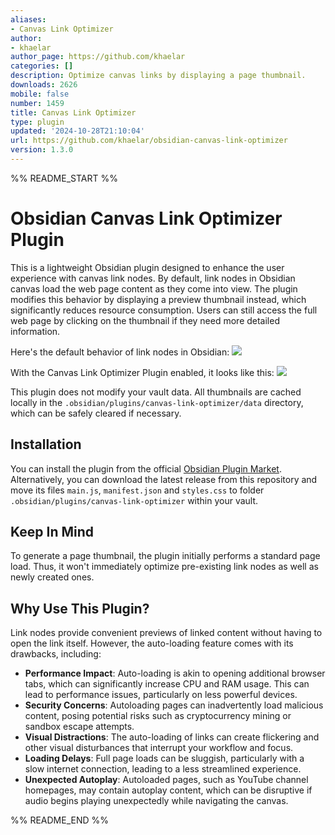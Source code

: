 ```yaml
---
aliases:
- Canvas Link Optimizer
author:
- khaelar
author_page: https://github.com/khaelar
categories: []
description: Optimize canvas links by displaying a page thumbnail.
downloads: 2626
mobile: false
number: 1459
title: Canvas Link Optimizer
type: plugin
updated: '2024-10-28T21:10:04'
url: https://github.com/khaelar/obsidian-canvas-link-optimizer
version: 1.3.0
---
```


%% README_START %%

# Obsidian Canvas Link Optimizer Plugin

This is a lightweight Obsidian plugin designed to enhance the user experience with canvas link nodes. By default, link nodes in Obsidian canvas load the web page content as they come into view. The plugin modifies this behavior by displaying a preview thumbnail instead, which significantly reduces resource consumption. Users can still access the full web page by clicking on the thumbnail if they need more detailed information.

Here's the default behavior of link nodes in Obsidian:
![](https://raw.githubusercontent.com/khaelar/obsidian-canvas-link-optimizer/HEAD/doc/img/showcase-no-plugin.gif)

With the Canvas Link Optimizer Plugin enabled, it looks like this:
![](https://raw.githubusercontent.com/khaelar/obsidian-canvas-link-optimizer/HEAD/doc/img/showcase-with-plugin.gif)

This plugin does not modify your vault data. All thumbnails are cached locally in the `.obsidian/plugins/canvas-link-optimizer/data` directory, which can be safely cleared if necessary.

## Installation

You can install the plugin from the official [Obsidian Plugin Market](https://obsidian.md/plugins?id=canvas-link-optimizer). Alternatively, you can download the latest release from this repository and move its files `main.js`, `manifest.json` and `styles.css` to folder `.obsidian/plugins/canvas-link-optimizer` within your vault.

## Keep In Mind

To generate a page thumbnail, the plugin initially performs a standard page load. Thus, it won't immediately optimize pre-existing link nodes as well as newly created ones.

## Why Use This Plugin?

Link nodes provide convenient previews of linked content without having to open the link itself. However, the auto-loading feature comes with its drawbacks, including:

- **Performance Impact**: Auto-loading is akin to opening additional browser tabs, which can significantly increase CPU and RAM usage. This can lead to performance issues, particularly on less powerful devices.
- **Security Concerns**: Autoloading pages can inadvertently load malicious content, posing potential risks such as cryptocurrency mining or sandbox escape attempts.
- **Visual Distractions**: The auto-loading of links can create flickering and other visual disturbances that interrupt your workflow and focus.
- **Loading Delays**: Full page loads can be sluggish, particularly with a slow internet connection, leading to a less streamlined experience.
- **Unexpected Autoplay**: Autoloaded pages, such as YouTube channel homepages, may contain autoplay content, which can be disruptive if audio begins playing unexpectedly while navigating the canvas.


%% README_END %%